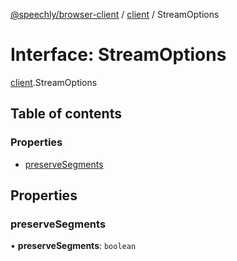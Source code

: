 [@speechly/browser-client](../README.md) / [client](../modules/client.md) / StreamOptions

# Interface: StreamOptions

[client](../modules/client.md).StreamOptions

## Table of contents

### Properties

- [preserveSegments](client.StreamOptions.md#preservesegments)

## Properties

### preserveSegments

• **preserveSegments**: `boolean`
